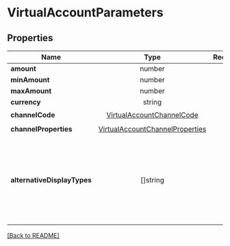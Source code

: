 # VirtualAccountParameters



## Properties

| Name | Type | Required | Description | Examples |
|------------|:-------------:|:-------------:|-------------|:-------------:|
| **amount** | number |  |  | | |
**minAmount** | number |  |  | | |
**maxAmount** | number |  |  | | |
**currency** | string |  |  | | |
**channelCode** | [VirtualAccountChannelCode](VirtualAccountChannelCode.md) | ☑️ |  | | |
**channelProperties** | [VirtualAccountChannelProperties](VirtualAccountChannelProperties.md) | ☑️ |  | | |
**alternativeDisplayTypes** | []string |  | For payments in Vietnam only, alternative display requested for the virtual account | | |



[[Back to README]](../../README.md)
